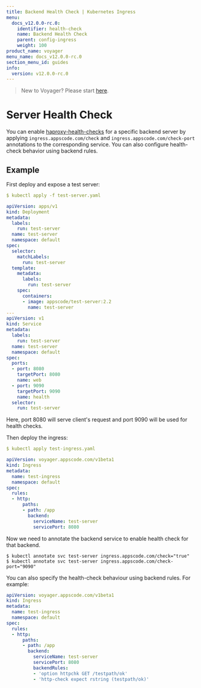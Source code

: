 ```yaml
---
title: Backend Health Check | Kubernetes Ingress
menu:
  docs_v12.0.0-rc.0:
    identifier: health-check
    name: Backend Health Check
    parent: config-ingress
    weight: 100
product_name: voyager
menu_name: docs_v12.0.0-rc.0
section_menu_id: guides
info:
  version: v12.0.0-rc.0
---
```


> New to Voyager? Please start [here](/docs/v12.0.0-rc.0/concepts/overview).

# Server Health Check

You can enable [haproxy-health-checks](https://www.haproxy.com/documentation/aloha/7-0/traffic-management/lb-layer7/health-checks/) for a specific backend server by applying `ingress.appscode.com/check` and `ingress.appscode.com/check-port` annotations to the corresponding service. You can also configure health-check behavior using backend rules.

## Example

First deploy and expose a test server:

```yaml
$ kubectl apply -f test-server.yaml

apiVersion: apps/v1
kind: Deployment
metadata:
  labels:
    run: test-server
  name: test-server
  namespace: default
spec:
  selector:
    matchLabels:
      run: test-server
  template:
    metadata:
      labels:
        run: test-server
    spec:
      containers:
      - image: appscode/test-server:2.2
        name: test-server
---
apiVersion: v1
kind: Service
metadata:
  labels:
    run: test-server
  name: test-server
  namespace: default
spec:
  ports:
  - port: 8080
    targetPort: 8080
    name: web
  - port: 9090
    targetPort: 9090
    name: health
  selector:
    run: test-server
```

Here, port 8080 will serve client's request and port 9090 will be used for health checks.

Then deploy the ingress:

```yaml
$ kubectl apply test-ingress.yaml

apiVersion: voyager.appscode.com/v1beta1
kind: Ingress
metadata:
  name: test-ingress
  namespace: default
spec:
  rules:
  - http:
      paths:
      - path: /app
        backend:
          serviceName: test-server
          servicePort: 8080
```

Now we need to annotate the backend service to enable health check for that backend.

```console
$ kubectl annotate svc test-server ingress.appscode.com/check="true"
$ kubectl annotate svc test-server ingress.appscode.com/check-port="9090"
```

You can also specify the health-check behaviour using backend rules. For example:

```yaml
apiVersion: voyager.appscode.com/v1beta1
kind: Ingress
metadata:
  name: test-ingress
  namespace: default
spec:
  rules:
  - http:
      paths:
      - path: /app
        backend:
          serviceName: test-server
          servicePort: 8080
          backendRules:
          - 'option httpchk GET /testpath/ok'
          - 'http-check expect rstring (testpath/ok)'
```

